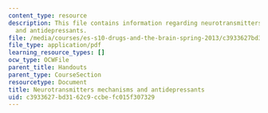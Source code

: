```yaml
---
content_type: resource
description: This file contains information regarding neurotransmitters mechanisms
  and antidepressants.
file: /media/courses/es-s10-drugs-and-the-brain-spring-2013/c3933627bd3162c9ccbefc015f307329_MITES_S10S13_neurowk2.pdf
file_type: application/pdf
learning_resource_types: []
ocw_type: OCWFile
parent_title: Handouts
parent_type: CourseSection
resourcetype: Document
title: Neurotransmitters mechanisms and antidepressants
uid: c3933627-bd31-62c9-ccbe-fc015f307329
---
```

